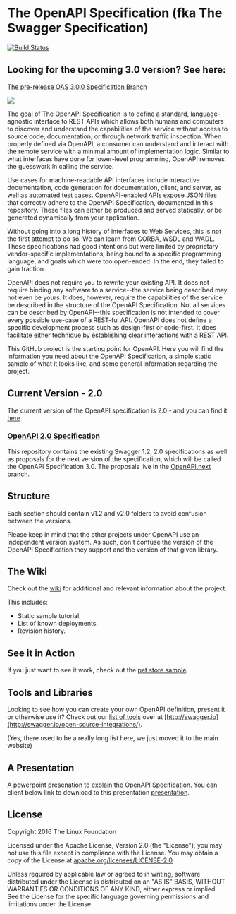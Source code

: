 # The OpenAPI Specification (fka The Swagger Specification)

[![Build Status](https://travis-ci.org/OAI/OpenAPI-Specification.svg?branch=master)](https://travis-ci.org/OAI/OpenAPI-Specification)

## Looking for the upcoming 3.0 version?  See here:
[The pre-release OAS 3.0.0 Specification Branch](https://github.com/OAI/OpenAPI-Specification/blob/OpenAPI.next/README.md)

![](https://avatars3.githubusercontent.com/u/16343502?v=3&s=200)

The goal of The OpenAPI Specification is to define a standard, language-agnostic interface to REST APIs which allows both humans and computers to discover and understand the capabilities of the service without access to source code, documentation, or through network traffic inspection.  When properly defined via OpenAPI, a consumer can understand and interact with the remote service with a minimal amount of implementation logic.  Similar to what interfaces have done for lower-level programming, OpenAPI removes the guesswork in calling the service.

Use cases for machine-readable API interfaces include interactive documentation, code generation for documentation, client, and server, as well as automated test cases.  OpenAPI-enabled APIs expose JSON files that correctly adhere to the OpenAPI Specification, documented in this repository.  These files can either be produced and served statically, or be generated dynamically from your application.

Without going into a long history of interfaces to Web Services, this is not the first attempt to do so.  We can learn from CORBA, WSDL and WADL.  These specifications had good intentions but were limited by proprietary vendor-specific implementations, being bound to a specific programming language, and goals which were too open-ended.  In the end, they failed to gain traction.

OpenAPI does not require you to rewrite your existing API.  It does not require binding any software to a service--the service being described may not even be yours.  It does, however, require the capabilities of the service be described in the structure of the OpenAPI Specification.  Not all services can be described by OpenAPI--this specification is not intended to cover every possible use-case of a REST-ful API.  OpenAPI does not define a specific development process such as design-first or code-first.  It does facilitate either technique by establishing clear interactions with a REST API.

This GitHub project is the starting point for OpenAPI.
Here you will find the information you need about the OpenAPI Specification, a simple static sample of what it looks like,
and some general information regarding the project.


## Current Version - 2.0

The current version of the OpenAPI specification is 2.0 - and you can find it [here](versions/2.0.md).

### [OpenAPI 2.0 Specification](versions/2.0.md)

This repository contains the existing Swagger 1.2, 2.0 specifications as well as proposals for the next version of the specification, which will be called the OpenAPI Specification 3.0.  The proposals live in the [OpenAPI.next](https://github.com/OAI/OpenAPI-Specification/tree/OpenAPI.next) branch.

## Structure

Each section should contain v1.2 and v2.0 folders to avoid confusion between the versions.

Please keep in mind that the other projects under OpenAPI use an independent version system.
As such, don't confuse the version of the OpenAPI Specification they support and the version of that given library.

## The Wiki

Check out the [wiki](https://github.com/OAI/OpenAPI-Specification/wiki) for additional and relevant information about the project.

This includes:
- Static sample tutorial.
- List of known deployments.
- Revision history.

## See it in Action

If you just want to see it work, check out the [pet store sample](http://petstore.swagger.io/).

## Tools and Libraries

Looking to see how you can create your own OpenAPI definition, present it or otherwise use it? Check out our [list of tools](http://swagger.io/open-source-integrations/) over at [http://swagger.io](http://swagger.io/open-source-integrations/).

(Yes, there used to be a really long list here, we just moved it to the main website)

## A Presentation 

A powerpoint presenation to explain the OpenAPI Specification. You can client below link to download to this 
presentation [presentation](./Swagger-PresentationV1.0.pptx). 

## License

Copyright 2016 The Linux Foundation

Licensed under the Apache License, Version 2.0 (the "License");
you may not use this file except in compliance with the License.
You may obtain a copy of the License at [apache.org/licenses/LICENSE-2.0](http://www.apache.org/licenses/LICENSE-2.0)

Unless required by applicable law or agreed to in writing, software
distributed under the License is distributed on an "AS IS" BASIS,
WITHOUT WARRANTIES OR CONDITIONS OF ANY KIND, either express or implied.
See the License for the specific language governing permissions and
limitations under the License.
